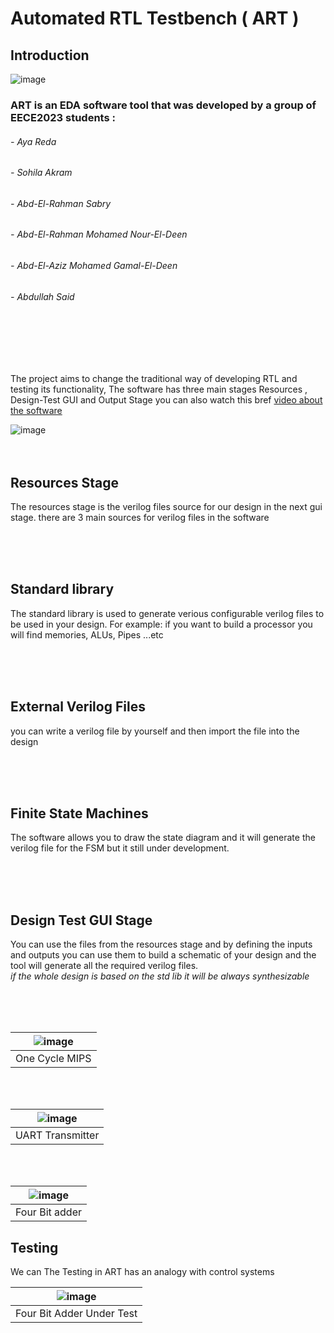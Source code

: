 # Automated RTL Testbench ( ART )

## Introduction 

![image](https://user-images.githubusercontent.com/82292548/181595137-640a89d9-30f7-402b-b3ae-74e779638404.png)


### ART is an EDA software tool that was developed by a group of EECE2023 students :  
###### - Aya Reda 
###### - Sohila Akram 
###### - Abd-El-Rahman Sabry 
###### - Abd-El-Rahman Mohamed Nour-El-Deen
###### - Abd-El-Aziz Mohamed Gamal-El-Deen
###### - Abdullah Said 

<br>
<br>
<br>
<br>

  The project aims to change the traditional way of developing RTL and testing its functionality, The software has three main stages Resources , Design-Test GUI and Output Stage you can also watch this bref [video about the software ](https://drive.google.com/drive/folders/1ZPi7BEip8kASPovHhIC7xob7bcxjF_Fj?fbclid=IwAR1j0BXKvXnAWnTLyQNgx7maxk23PwvoUdbqZ8fcAoZBEP6FnwdnXkd6Q_4) 
  
  ![image](https://user-images.githubusercontent.com/82292548/181595721-9b931376-ae1b-4283-b709-a3e02b270712.png)
<br>
<br>
<br>
## Resources Stage

The resources stage is the verilog files source for our design in the next gui stage.
there are 3 main sources for verilog files in the software 

<br>
<br>
<br>

## Standard library 

The standard library is used to generate verious configurable verilog files to be used in your design. For example: if you want to build a processor you will find memories, ALUs, Pipes ...etc 

<br>
<br>
<br>

## External Verilog Files 

you can write a verilog file by yourself and then import the file into the design 

<br>
<br>
<br>

## Finite State Machines 

The software allows you to draw the state diagram and it will generate the verilog file for the FSM but it still under development.

<br>
<br>
<br>

## Design Test GUI Stage

You can use the files from the resources stage and by defining the inputs and outputs you can use them to build a schematic of your design and the tool will generate all the required verilog files.
<br>
*if the whole design is based on the std lib it will be always synthesizable*

<br>
<br>
<br>
  
|![image](https://user-images.githubusercontent.com/82292548/181603685-08c264db-07bb-460c-a35d-03c2ed07e4bc.png)|
|:--:|
| One Cycle MIPS |

<br>
<br>

|![image](https://user-images.githubusercontent.com/82292548/181862894-8c063966-4a06-4fce-96a2-9486dbcb94fd.png)|
|:--:|
| UART Transmitter |

<br>
<br>

|![image](https://user-images.githubusercontent.com/82292548/181863107-24f03090-1dd9-4065-9c09-b74b421e9dcc.png)|
|:--:|
| Four Bit adder |


## Testing

We can The Testing in ART has an analogy with control systems 

|![image](https://user-images.githubusercontent.com/82292548/181863279-b9dd2569-4080-403c-b346-d1d54566e1a8.png)|
|:--:|
| Four Bit Adder Under Test|
